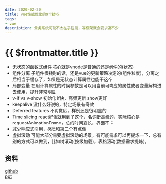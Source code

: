 ```yaml
---
date: 2020-02-20
title: vue性能优化的9个技巧
tags:
- vue
description: 业务系统可能不太在乎性能，写框架就会要求高不少
---
```

# {{ $frontmatter.title }}

- 无状态的函数式组件 核心就是vnode是普通的还是组件的(状态)
- 组件分离 子组件很耗时的话，还是vue的更新策略决定的(组件粒度)，分离之后相当于缓存了，如果是无状态计算属性也能干这个
- 局部变量 在用计算属性的时候参数是可以用当前可响应的属性或者变量解构进去使用，提升非常明显
- v-if vs v-show 初始化 if快，高频更新 show更好
- keepalive 没什么好说的，特定场景有奇效
- Deferred features 不明觉厉，样例还是很明显的
- Time slicing react好像就用到了这个，名词挺高级的，实际核心是requestAnimationFrame，总的时间变长，界面不卡
- 减少响应式引用，感觉和第二个有点像
- 虚拟滚动 可能大部分需要虚拟滚动的场景，有可能需求可以再提炼一下，总有别的方式可以做到，比如树滚动(按级加载)，表格滚动(数据需求提炼)，

## 资料
[github](https://github.com/Akryum/vue-9-perf-secrets)  
[ppt](https://slides.com/akryum/vueconfus-2019)


